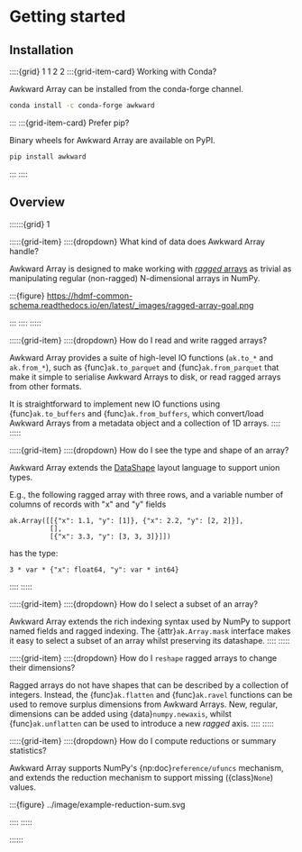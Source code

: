 # Getting started

## Installation

::::{grid} 1 1 2 2
:::{grid-item-card} Working with Conda?

Awkward Array can be installed from the conda-forge channel.
```bash
conda install -c conda-forge awkward
```

:::
:::{grid-item-card}  Prefer pip?

Binary wheels for Awkward Array are available on PyPI.
```bash
pip install awkward
```
:::
::::

## Overview
::::::{grid} 1

:::::{grid-item} 
::::{dropdown} What kind of data does Awkward Array handle?

Awkward Array is designed to make working with [_ragged_ arrays](https://en.wikipedia.org/wiki/Jagged_array) as trivial as manipulating regular (non-ragged) N-dimensional arrays in NumPy. 

:::{figure} https://hdmf-common-schema.readthedocs.io/en/latest/_images/ragged-array-goal.png

:::
::::
:::::

:::::{grid-item} 
::::{dropdown} How do I read and write ragged arrays?

Awkward Array provides a suite of high-level IO functions (`ak.to_*` and `ak.from_*`), such as {func}`ak.to_parquet` and {func}`ak.from_parquet` that make it simple to serialise Awkward Arrays to disk, or read ragged arrays from other formats. 

It is straightforward to implement new IO functions using {func}`ak.to_buffers` and {func}`ak.from_buffers`, which convert/load Awkward Arrays from a metadata object and a collection of 1D arrays.
::::
:::::

:::::{grid-item} 
::::{dropdown} How do I see the type and shape of an array?

Awkward Array extends the [DataShape](https://datashape.readthedocs.io/en/latest/) layout language to support union types.

E.g., the following ragged array with three rows, and a variable number of columns of records with "x" and "y" fields
```python3
ak.Array([[{"x": 1.1, "y": [1]}, {"x": 2.2, "y": [2, 2]}],
          [],
          [{"x": 3.3, "y": [3, 3, 3]}]])
```
has the type:
```python3
3 * var * {"x": float64, "y": var * int64}
``` 
::::
:::::

:::::{grid-item} 
::::{dropdown} How do I select a subset of an array?

Awkward Array extends the rich indexing syntax used by NumPy to support named fields and ragged indexing. The {attr}`ak.Array.mask` interface makes it easy to select a subset of an array whilst preserving its datashape.
::::
:::::


:::::{grid-item} 
::::{dropdown} How do I `reshape` ragged arrays to change their dimensions?

Ragged arrays do not have shapes that can be described by a collection of integers. Instead, the {func}`ak.flatten` and {func}`ak.ravel` functions can be used to remove surplus dimensions from Awkward Arrays. New, regular, dimensions can be added using {data}`numpy.newaxis`, whilst {func}`ak.unflatten` can be used to introduce a new _ragged_ axis.
::::
:::::


:::::{grid-item} 
::::{dropdown} How do I compute reductions or summary statistics?

Awkward Array supports NumPy's {np:doc}`reference/ufuncs` mechanism, and extends the reduction mechanism to support missing ({class}`None`) values.

:::{figure} ../image/example-reduction-sum.svg

::::
:::::

::::::

